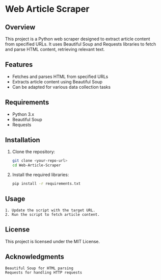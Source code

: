 # Web Article Scraper

## Overview
This project is a Python web scraper designed to extract article content from specified URLs. It uses Beautiful Soup and Requests libraries to fetch and parse HTML content, retrieving relevant text.

## Features
- Fetches and parses HTML from specified URLs
- Extracts article content using Beautiful Soup
- Can be adapted for various data collection tasks

## Requirements
- Python 3.x
- Beautiful Soup
- Requests

## Installation
1. Clone the repository:
   ```bash
   git clone <your-repo-url>
   cd Web-Article-Scraper

2. Install the required libraries:
   ```bash
   pip install -r requirements.txt

## Usage

    1. Update the script with the target URL.
    2. Run the script to fetch article content.

## License

This project is licensed under the MIT License.

## Acknowledgments

    Beautiful Soup for HTML parsing
    Requests for handling HTTP requests
